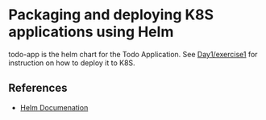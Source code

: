 # Packaging and deploying K8S applications using Helm #

todo-app is the helm chart for the Todo Application.  See [Day1/exercise1](../bootcamp/day1/exercise1.md) for instruction on how to deploy it to K8S.

## References ##

- [Helm Documenation](https://docs.helm.sh/using_helm/) 
